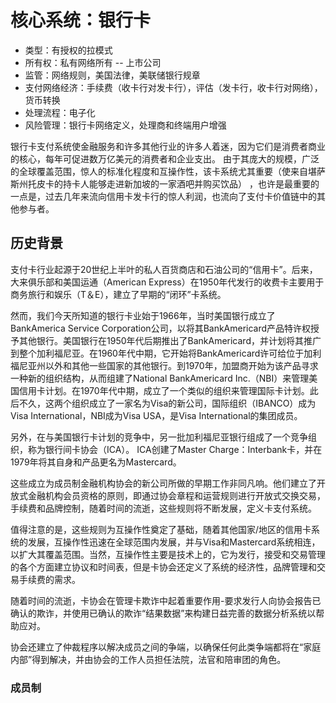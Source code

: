 # 核心系统：银行卡

* 类型：有授权的拉模式
* 所有权：私有网络所有 -- 上市公司
* 监管：网络规则，美国法律，美联储银行规章
* 支付网络经济：手续费（收卡行对发卡行），评估（发卡行，收卡行对网络），货币转换
* 处理流程：电子化
* 风险管理：银行卡网络定义，处理商和终端用户增强

银行卡支付系统使金融服务和许多其他行业的许多人着迷，因为它们是消费者商业的核心，每年可促进数万亿美元的消费者和企业支出。 由于其庞大的规模，广泛的全球覆盖范围，惊人的标准化程度和互操作性，该卡系统尤其重要（使来自堪萨斯州托皮卡的持卡人能够走进新加坡的一家酒吧并购买饮品） ，也许是最重要的一点是，过去几年来流向信用卡发卡行的惊人利润，也流向了支付卡价值链中的其他参与者。

## 历史背景

支付卡行业起源于20世纪上半叶的私人百货商店和石油公司的“信用卡”。后来，大来俱乐部和美国运通（American Express）在1950年代发行的收费卡主要用于商务旅行和娱乐（T＆E），建立了早期的“闭环”卡系统。

然而，我们今天所知道的银行卡业始于1966年，当时美国银行成立了BankAmerica Service Corporation公司，以将其BankAmericard产品特许权授予其他银行。美国银行在1950年代后期推出了BankAmericard，并计划将其推广到整个加利福尼亚。在1960年代中期，它开始将BankAmericard许可给位于加利福尼亚州以外和其他一些国家的其他银行。到1970年，加盟商开始为该产品寻求一种新的组织结构，从而组建了National BankAmericard Inc.（NBI）来管理美国信用卡计划。在1970年代中期，成立了一个类似的组织来管理国际卡计划。此后不久，这两个组织成立了一家名为Visa的新公司，国际组织（IBANCO）成为Visa International，NBI成为Visa USA，是Visa International的集团成员。

另外，在与美国银行卡计划的竞争中，另一批加利福尼亚银行组成了一个竞争组织，称为银行间卡协会（ICA）。 ICA创建了Master Charge：Interbank卡，并在1979年将其自身和产品更名为Mastercard。

这些成立为成员制金融机构协会的新公司所做的早期工作非同凡响。他们建立了开放式金融机构会员资格的原则，即通过协会章程和运营规则进行开放式交换交易，手续费和品牌控制，随着时间的流逝，这些规则将不断发展，定义卡支付系统。

值得注意的是，这些规则为互操作性奠定了基础，随着其他国家/地区的信用卡系统的发展，互操作性迅速在全球范围内发展，并与Visa和Mastercard系统相连，以扩大其覆盖范围。当然，互操作性主要是技术上的，它为发行，接受和交易管理的各个方面建立协议和时间表，但是卡协会还定义了系统的经济性，品牌管理和交易手续费的需求。

随着时间的流逝，卡协会在管理卡欺诈中起着重要作用-要求发行人向协会报告已确认的欺诈，并使用已确认的欺诈“结果数据”来构建日益完善的数据分析系统以帮助应对。

协会还建立了仲裁程序以解决成员之间的争端，以确保任何此类争端都将在“家庭内部”得到解决，并由协会的工作人员担任法院，法官和陪审团的角色。

### 成员制

